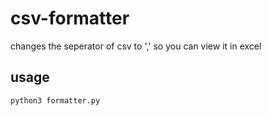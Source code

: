 # csv-formatter
changes the seperator of csv to ',' so you can view it in excel

## usage
```python3 formatter.py```
